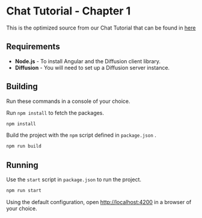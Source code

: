 # Chat Tutorial - Chapter 1

This is the optimized source from our Chat Tutorial that can be found in [here](https://www.pushtechnology.com/blog/creating-a-chat-application-part-1)

## Requirements

* **Node.js** - To install Angular and the Diffusion client library.
* **Diffusion** - You will need to set up a Diffusion server instance.

## Building

Run these commands in a console of your choice.

Run `npm install` to fetch the packages.

``` BASH
npm install
```

Build the project with the `npm` script defined in `package.json` .

``` BASH
npm run build
```

## Running

Use the `start` script in `package.json` to run the project.

``` BASH
npm run start
```

Using the default configuration, open [http://localhost:4200](http://localhost:4200) in a browser of your choice.
